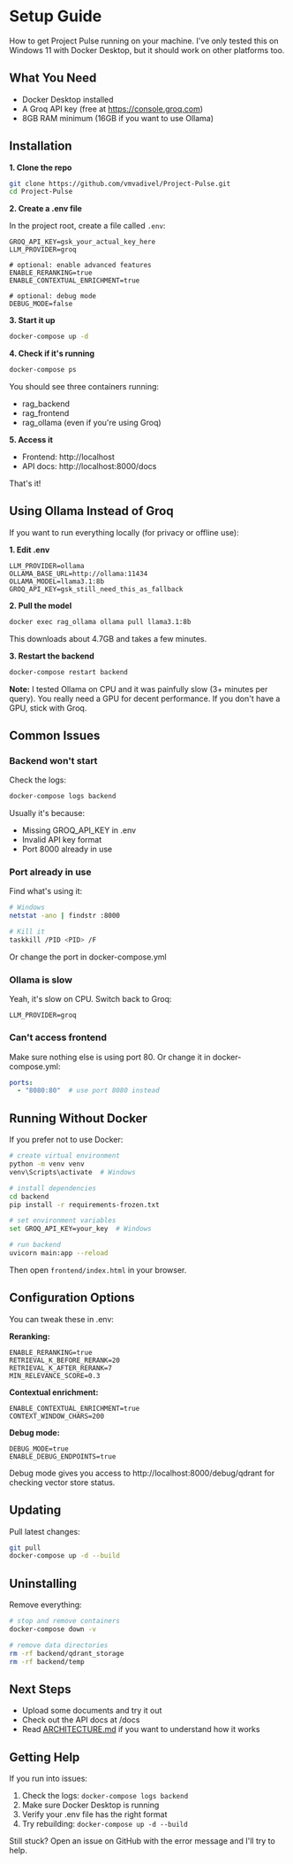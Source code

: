 # Setup Guide

How to get Project Pulse running on your machine. I've only tested this on Windows 11 with Docker Desktop, but it should work on other platforms too.

## What You Need

- Docker Desktop installed
- A Groq API key (free at https://console.groq.com)
- 8GB RAM minimum (16GB if you want to use Ollama)

## Installation

**1. Clone the repo**
```bash
git clone https://github.com/vmvadivel/Project-Pulse.git
cd Project-Pulse
```

**2. Create a .env file**

In the project root, create a file called `.env`:

```env
GROQ_API_KEY=gsk_your_actual_key_here
LLM_PROVIDER=groq

# optional: enable advanced features
ENABLE_RERANKING=true
ENABLE_CONTEXTUAL_ENRICHMENT=true

# optional: debug mode
DEBUG_MODE=false
```

**3. Start it up**
```bash
docker-compose up -d
```

**4. Check if it's running**
```bash
docker-compose ps
```

You should see three containers running:
- rag_backend
- rag_frontend  
- rag_ollama (even if you're using Groq)

**5. Access it**
- Frontend: http://localhost
- API docs: http://localhost:8000/docs

That's it!

## Using Ollama Instead of Groq

If you want to run everything locally (for privacy or offline use):

**1. Edit .env**
```env
LLM_PROVIDER=ollama
OLLAMA_BASE_URL=http://ollama:11434
OLLAMA_MODEL=llama3.1:8b
GROQ_API_KEY=gsk_still_need_this_as_fallback
```

**2. Pull the model**
```bash
docker exec rag_ollama ollama pull llama3.1:8b
```

This downloads about 4.7GB and takes a few minutes.

**3. Restart the backend**
```bash
docker-compose restart backend
```

**Note:** I tested Ollama on CPU and it was painfully slow (3+ minutes per query). You really need a GPU for decent performance. If you don't have a GPU, stick with Groq.

## Common Issues

### Backend won't start

Check the logs:
```bash
docker-compose logs backend
```

Usually it's because:
- Missing GROQ_API_KEY in .env
- Invalid API key format
- Port 8000 already in use

### Port already in use

Find what's using it:
```bash
# Windows
netstat -ano | findstr :8000

# Kill it
taskkill /PID <PID> /F
```

Or change the port in docker-compose.yml

### Ollama is slow

Yeah, it's slow on CPU. Switch back to Groq:
```env
LLM_PROVIDER=groq
```

### Can't access frontend

Make sure nothing else is using port 80. Or change it in docker-compose.yml:
```yaml
ports:
  - "8080:80"  # use port 8080 instead
```

## Running Without Docker

If you prefer not to use Docker:

```bash
# create virtual environment
python -m venv venv
venv\Scripts\activate  # Windows

# install dependencies
cd backend
pip install -r requirements-frozen.txt

# set environment variables
set GROQ_API_KEY=your_key  # Windows

# run backend
uvicorn main:app --reload
```

Then open `frontend/index.html` in your browser.

## Configuration Options

You can tweak these in .env:

**Reranking:**
```env
ENABLE_RERANKING=true
RETRIEVAL_K_BEFORE_RERANK=20
RETRIEVAL_K_AFTER_RERANK=7
MIN_RELEVANCE_SCORE=0.3
```

**Contextual enrichment:**
```env
ENABLE_CONTEXTUAL_ENRICHMENT=true
CONTEXT_WINDOW_CHARS=200
```

**Debug mode:**
```env
DEBUG_MODE=true
ENABLE_DEBUG_ENDPOINTS=true
```

Debug mode gives you access to http://localhost:8000/debug/qdrant for checking vector store status.

## Updating

Pull latest changes:
```bash
git pull
docker-compose up -d --build
```

## Uninstalling

Remove everything:
```bash
# stop and remove containers
docker-compose down -v

# remove data directories
rm -rf backend/qdrant_storage
rm -rf backend/temp
```

## Next Steps

- Upload some documents and try it out
- Check out the API docs at /docs
- Read [ARCHITECTURE.md](ARCHITECTURE.md) if you want to understand how it works

## Getting Help

If you run into issues:
1. Check the logs: `docker-compose logs backend`
2. Make sure Docker Desktop is running
3. Verify your .env file has the right format
4. Try rebuilding: `docker-compose up -d --build`

Still stuck? Open an issue on GitHub with the error message and I'll try to help.